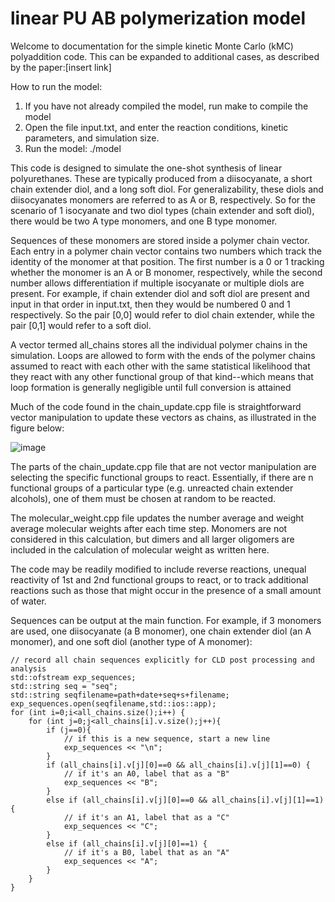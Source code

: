 # linear PU AB polymerization model

Welcome to documentation for the simple kinetic Monte Carlo (kMC) polyaddition code. This can be expanded to additional cases, as described by the paper:[insert link]

How to run the model:
1. If you have not already compiled the model, run make to compile the model
2. Open the file input.txt, and enter the reaction conditions, kinetic parameters, and simulation size.
3. Run the model: ./model

This code is designed to simulate the one-shot synthesis of linear polyurethanes. These are typically produced from a diisocyanate, a short chain extender diol, and a long soft diol. For generalizability, these diols and diisocyanates monomers are referred to as A or B, respectively. So for the scenario of 1 isocyanate and two diol types (chain extender and soft diol), there would be two A type monomers, and one B type monomer.

Sequences of these monomers are stored inside a polymer chain vector. Each entry in a polymer chain vector contains two numbers which track the identity of the monomer at that position. The first number is a 0 or 1 tracking whether the monomer is an A or B monomer, respectively, while the second number allows differentiation if multiple isocyanate or multiple diols are present. For example, if chain extender diol and soft diol are present and input in that order in input.txt, then they would be numbered 0 and 1 respectively. So the pair [0,0] would refer to diol chain extender, while the pair [0,1] would refer to a soft diol. 

A vector termed all_chains stores all the individual polymer chains in the simulation. Loops are allowed to form with the ends of the polymer chains assumed to react with each other with the same statistical likelihood that they react with any other functional group of that kind--which means that loop formation is generally negligible until full conversion is attained 

Much of the code found in the chain_update.cpp file is straightforward vector manipulation to update these vectors as chains, as illustrated in the figure below:

![image](https://github.com/mwcoile/KMC_PU/blob/master/modelSchematic2.png?raw=true)

The parts of the chain_update.cpp file that are not vector manipulation are selecting the specific functional groups to react. Essentially, if there are n functional groups of a particular type (e.g. unreacted chain extender alcohols), one of them must be chosen at random to be reacted.

The molecular_weight.cpp file updates the number average and weight average molecular weights after each time step. Monomers are not considered in this calculation, but dimers and all larger oligomers are included in the calculation of molecular weight as written here. 

The code may be readily modified to include reverse reactions, unequal reactivity of 1st and 2nd functional groups to react, or to track additional reactions such as those that might occur in the presence of a small amount of water. 

Sequences can be output at the main function. For example, if 3 monomers are used, one diisocyanate (a B monomer), one chain extender diol (an A monomer), and one soft diol (another type of A monomer):

```
// record all chain sequences explicitly for CLD post processing and analysis
std::ofstream exp_sequences;
std::string seq = "seq";
std::string seqfilename=path+date+seq+s+filename;
exp_sequences.open(seqfilename,std::ios::app);
for (int i=0;i<all_chains.size();i++) {
    for (int j=0;j<all_chains[i].v.size();j++){
        if (j==0){
            // if this is a new sequence, start a new line
            exp_sequences << "\n";
        }
        if (all_chains[i].v[j][0]==0 && all_chains[i].v[j][1]==0) {
            // if it's an A0, label that as a "B"
            exp_sequences << "B";
        }
        else if (all_chains[i].v[j][0]==0 && all_chains[i].v[j][1]==1){
            // if it's an A1, label that as a "C"
            exp_sequences << "C";
        }
        else if (all_chains[i].v[j][0]==1) {
            // if it's a B0, label that as an "A"
            exp_sequences << "A";
        }
    }
}
```